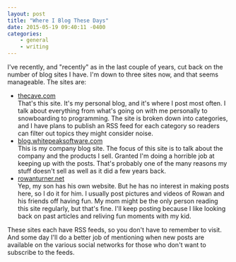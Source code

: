 ```yaml
---
layout: post
title: "Where I Blog These Days"
date: 2015-05-19 09:40:11 -0400
categories: 
    - general
    - writing
---
```

I've recently, and "recently" as in the last couple of years, cut back on the number of blog sites I have. I'm down to three sites now, and that seems manageable. The sites are:

- [thecave.com][1]  
    That's this site. It's my personal blog, and it's where I post most often. I talk about everything from what's going on with me personally to snowboarding to programming. The site is broken down into categories, and I have plans to publish an RSS feed for each category so readers can filter out topics they might consider noise.
- [blog.whitepeaksoftware.com][2]  
    This is my company blog site. The focus of this site is to talk about the company and the products I sell. Granted I'm doing a horrible job at keeping up with the posts. That's probably one of the many reasons my stuff doesn't sell as well as it did a few years back.
- [rowanturner.net][3]  
    Yep, my son has his own website. But he has no interest in making posts here, so I do it for him. I usually post pictures and videos of Rowan and his friends off having fun. My mom might be the only person reading this site regularly, but that's fine. I'll keep posting because I like looking back on past articles and reliving fun moments with my kid.

These sites each have RSS feeds, so you don't have to remember to visit. And some day I'll do a better job of mentioning when new posts are available on the various social networks for those who don't want to subscribe to the feeds. 

[1]: http://www.thecave.com/
[2]: http://blog.whitepeaksoftware.com/
[3]: http://www.rowanturner.net/

